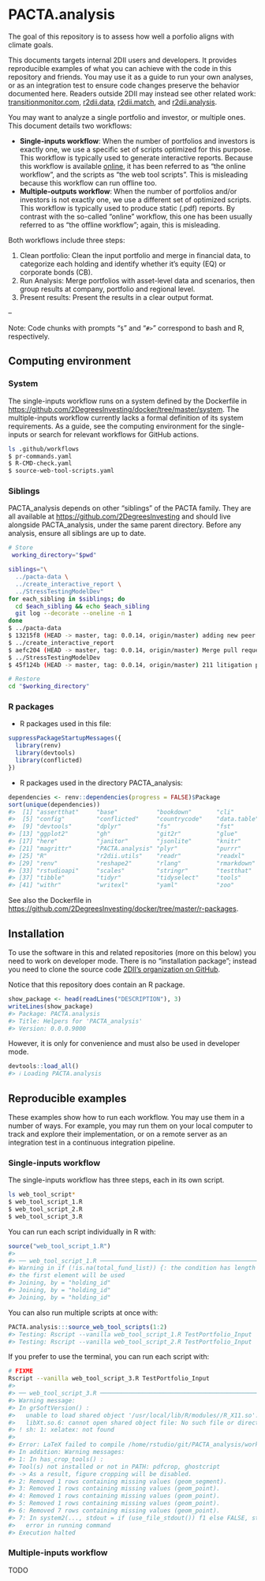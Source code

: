 
<!-- README.md is generated from README.Rmd. Please edit that file -->

# PACTA.analysis

The goal of this repository is to assess how well a porfolio aligns with
climate goals.

This documents targets internal 2DII users and developers. It provides
reproducible examples of what you can achieve with the code in this
repository and friends. You may use it as a guide to run your own
analyses, or as an integration test to ensure code changes preserve the
behavior documented here. Readers outside 2DII may instead see other
related work:
[transitionmonitor.com](https://platform.transitionmonitor.com/start),
[r2dii.data](https://github.com/2DegreesInvesting/r2dii.data),
[r2dii.match](https://github.com/2DegreesInvesting/r2dii.match), and
[r2dii.analysis](https://github.com/2DegreesInvesting/r2dii.analysis).

You may want to analyze a single portfolio and investor, or multiple
ones. This document details two workflows:

-   **Single-inputs workflow**: When the number of portfolios and
    investors is exactly one, we use a specific set of scripts optimized
    for this purpose. This workflow is typically used to generate
    interactive reports. Because this workflow is available
    [online](https://platform.transitionmonitor.com/start), it has been
    referred to as “the online workflow”, and the scripts as “the web
    tool scripts”. This is misleading because this workflow can run
    offline too.
-   **Multiple-outputs workflow**: When the number of portfolios and/or
    investors is not exactly one, we use a different set of optimized
    scripts. This workflow is typically used to produce static (.pdf)
    reports. By contrast with the so-called “online” workflow, this one
    has been usually referred to as “the offline workflow”; again, this
    is misleading.

Both workflows include three steps:

1.  Clean portfolio: Clean the input portfolio and merge in financial
    data, to categorize each holding and identify whether it’s equity
    (EQ) or corporate bonds (CB).
2.  Run Analysis: Merge portfolios with asset-level data and scenarios,
    then group results at company, portfolio and regional level.
3.  Present results: Present the results in a clear output format.

–

Note: Code chunks with prompts “`$`” and “`#>`” correspond to bash and
R, respectively.

## Computing environment

### System

The single-inputs workflow runs on a system defined by the Dockerfile in
<https://github.com/2DegreesInvesting/docker/tree/master/system>. The
multiple-inputs workflow currently lacks a formal definition of its
system requirements. As a guide, see the computing environment for the
single-inputs or search for relevant workflows for GitHub actions.

``` bash
ls .github/workflows
$ pr-commands.yaml
$ R-CMD-check.yaml
$ source-web-tool-scripts.yaml
```

### Siblings

PACTA\_analysis depends on other “siblings” of the PACTA family. They
are all available at <https://github.com/2DegreesInvesting> and should
live alongside PACTA\_analysis, under the same parent directory. Before
any analysis, ensure all siblings are up to date.

``` bash
# Store
 working_directory="$pwd"
```

``` bash
siblings="\
  ../pacta-data \
  ../create_interactive_report \
  ../StressTestingModelDev"
for each_sibling in $siblings; do
  cd $each_sibling && echo $each_sibling
  git log --decorate --oneline -n 1
done
$ ../pacta-data
$ 13215f8 (HEAD -> master, tag: 0.0.14, origin/master) adding new peer files for Austria (#35)
$ ../create_interactive_report
$ aefc204 (HEAD -> master, tag: 0.0.14, origin/master) Merge pull request #380 from MonikaFu/375-format-scenario-names
$ ../StressTestingModelDev
$ 45f124b (HEAD -> master, tag: 0.0.14, origin/master) 211 litigation pf level (#220)
```

``` bash
# Restore
cd "$working_directory"
```

### R packages

-   R packages used in this file:

``` r
suppressPackageStartupMessages({
  library(renv)
  library(devtools)
  library(conflicted)
})
```

-   R packages used in the directory PACTA\_analysis:

``` r
dependencies <- renv::dependencies(progress = FALSE)$Package
sort(unique(dependencies))
#>  [1] "assertthat"     "base"           "bookdown"       "cli"           
#>  [5] "config"         "conflicted"     "countrycode"    "data.table"    
#>  [9] "devtools"       "dplyr"          "fs"             "fst"           
#> [13] "ggplot2"        "gh"             "git2r"          "glue"          
#> [17] "here"           "janitor"        "jsonlite"       "knitr"         
#> [21] "magrittr"       "PACTA.analysis" "plyr"           "purrr"         
#> [25] "R"              "r2dii.utils"    "readr"          "readxl"        
#> [29] "renv"           "reshape2"       "rlang"          "rmarkdown"     
#> [33] "rstudioapi"     "scales"         "stringr"        "testthat"      
#> [37] "tibble"         "tidyr"          "tidyselect"     "tools"         
#> [41] "withr"          "writexl"        "yaml"           "zoo"
```

See also the Dockerfile in
<https://github.com/2DegreesInvesting/docker/tree/master/r-packages>.

## Installation

To use the software in this and related repositories (more on this
below) you need to work on developer mode. There is no “installation
package”; instead you need to clone the source code [2DII’s organization
on GitHub](https://github.com/2DegreesInvesting/).

Notice that this repository does contain an R package.

``` r
show_package <- head(readLines("DESCRIPTION"), 3)
writeLines(show_package)
#> Package: PACTA.analysis
#> Title: Helpers for 'PACTA_analysis'
#> Version: 0.0.0.9000
```

However, it is only for convenience and must also be used in developer
mode.

``` r
devtools::load_all()
#> ℹ Loading PACTA.analysis
```

## Reproducible examples

These examples show how to run each workflow. You may use them in a
number of ways. For example, you may run them on your local computer to
track and explore their implementation, or on a remote server as an
integration test in a continuous integration pipeline.

### Single-inputs workflow

The single-inputs workflow has three steps, each in its own script.

``` bash
ls web_tool_script*
$ web_tool_script_1.R
$ web_tool_script_2.R
$ web_tool_script_3.R
```

You can run each script individually in R with:

``` r
source("web_tool_script_1.R")
#> 
#> ── web_tool_script_1.R ─────────────────────────────────────────────────────────
#> Warning in if (!is.na(total_fund_list)) {: the condition has length > 1 and only
#> the first element will be used
#> Joining, by = "holding_id"
#> Joining, by = "holding_id"
#> Joining, by = "holding_id"
```

You can also run multiple scripts at once with:

``` r
PACTA.analysis:::source_web_tool_scripts(1:2)
#> Testing: Rscript --vanilla web_tool_script_1.R TestPortfolio_Input
#> Testing: Rscript --vanilla web_tool_script_2.R TestPortfolio_Input
```

If you prefer to use the terminal, you can run each script with:

``` bash
# FIXME 
Rscript --vanilla web_tool_script_3.R TestPortfolio_Input
#> 
#> ── web_tool_script_3.R ─────────────────────────────────────────────────────────
#> Warning message:
#> In grSoftVersion() :
#>   unable to load shared object '/usr/local/lib/R/modules//R_X11.so':
#>   libXt.so.6: cannot open shared object file: No such file or directory
#> ! sh: 1: xelatex: not found
#> 
#> Error: LaTeX failed to compile /home/rstudio/git/PACTA_analysis/working_dir/50_Outputs/TestPortfolio_Input/executive_summary/template.tex. See https://yihui.org/tinytex/r/#debugging for debugging tips. See template.log for more info.
#> In addition: Warning messages:
#> 1: In has_crop_tools() : 
#> Tool(s) not installed or not in PATH: pdfcrop, ghostcript
#> -> As a result, figure cropping will be disabled.
#> 2: Removed 1 rows containing missing values (geom_segment). 
#> 3: Removed 1 rows containing missing values (geom_point). 
#> 4: Removed 1 rows containing missing values (geom_point). 
#> 5: Removed 1 rows containing missing values (geom_point). 
#> 6: Removed 7 rows containing missing values (geom_point). 
#> 7: In system2(..., stdout = if (use_file_stdout()) f1 else FALSE, stderr = f2) :
#>   error in running command
#> Execution halted
```

### Multiple-inputs workflow

TODO
